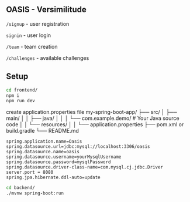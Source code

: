 ## OASIS - Versimilitude 

`/signup` - user registration

`signin` - user login

`/team` - team creation

`/challenges` - available challenges

## Setup

```bash
cd frontend/
npm i
npm run dev
```

create application.properties file
my-spring-boot-app/
├── src/
│   ├── main/
│   │   ├── java/
│   │   │   └── com.example.demo/   # Your Java source code
│   │   └── resources/
│   │       └── application.properties
├── pom.xml or build.gradle
└── README.md


```
spring.application.name=Oasis
spring.datasource.url=jdbc:mysql://localhost:3306/oasis
spring.datasource.name=oasis
spring.datasource.username=yourMysqlUsername
spring.datasource.password=mysqlPassword
spring.datasource.driver-class-name=com.mysql.cj.jdbc.Driver
server.port = 8080
spring.jpa.hibernate.ddl-auto=update
```

```bash
cd backend/
./mvnw spring-boot:run
```
